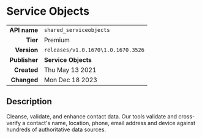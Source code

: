 # Service Objects
| | |
|-:|-|
|**API name**|`shared_serviceobjects`|
|**Tier**|Premium|
|**Version**|`releases/v1.0.1670\1.0.1670.3526`|
|**Publisher**|**Service Objects**|
|**Created**|Thu May 13 2021|
|**Changed**|Mon Dec 18 2023|

## Description
Cleanse, validate, and enhance contact data. Our tools validate and cross-verify a contact's name, location, phone, email address and device against hundreds of authoritative data sources.
